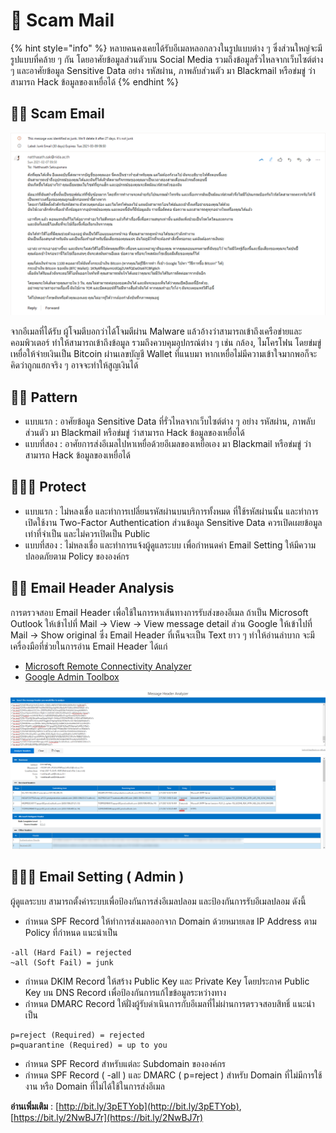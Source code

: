 # 🎩 Scam Mail

{% hint style="info" %}
หลายคนคงเคยได้รับอีเมลหลอกลวงในรูปแบบต่าง ๆ ซึ่งส่วนใหญ่จะมีรูปแบบที่คล้าย ๆ กัน โดยอาศัยข้อมูลส่วนตัวบน Social Media รวมถึงข้อมูลรั่วไหลจากเว็บไซต์ต่าง ๆ และอาศัยข้อมูล Sensitive Data อย่าง รหัสผ่าน, ภาพลับส่วนตัว มา Blackmail หรือข่มขู่ ว่าสามารถ Hack ข้อมูลของเหยื่อได้
{% endhint %}

## **🧔🏻 Scam Email**

![](../../.gitbook/assets/phishing-01.png)

จากอีเมลที่ได้รับ ผู้โจมตีบอกว่าได้โจมตีผ่าน Malware แล้วอ้างว่าสามารถเข้าถึงเครือข่ายและคอมพิวเตอร์ ทำให้สามารถเข้าถึงข้อมูล รวมถึงควบคุมอุปกรณ์ต่าง ๆ เช่น กล้อง, ไมโครโฟน โดยข่มขู่เหยื่อให้จ่ายเงินเป็น Bitcoin ผ่านเลขบัญชี Wallet ที่แนบมา หากเหยื่อไม่มีความเข้าใจมากพอก็จะคิดว่าถูกแฮกจริง ๆ อาจจะทำให้สูญเงินได้

## **👮🏻 Pattern**

* แบบแรก : อาศัยข้อมูล Sensitive Data ที่รั่วไหลจากเว็บไซต์ต่าง ๆ อย่าง รหัสผ่าน, ภาพลับส่วนตัว มา Blackmail หรือข่มขู่ ว่าสามารถ Hack ข้อมูลของเหยื่อได้
* แบบที่สอง : อาศัยการส่งอีเมลไปหาเหยื่อด้วยอีเมลของเหยื่อเอง มา Blackmail หรือข่มขู่ ว่าสามารถ Hack ข้อมูลของเหยื่อได้

## 💂🏻‍♂️ Protect

* แบบแรก : ไม่หลงเชื่อ และทำการเปลี่ยนรหัสผ่านบนบริการทั้งหมด ที่ใช้รหัสผ่านนั้น และทำการเปิดใช้งาน Two-Factor Authentication ส่วนข้อมูล Sensitive Data ควรเปิดเผยข้อมูลเท่าที่จำเป็น และไม่ควรเปิดเป็น Public
* แบบที่สอง : ไม่หลงเชื่อ และทำการแจ้งผู้ดูแลระบบ เพื่อกำหนดค่า Email Setting ให้มีความปลอดภัยตาม Policy ขององค์กร

## **🕵🏻 Email Header Analysis**

การตรวจสอบ Email Header เพื่อใช้ในการหาเส้นทางการรับส่งของอีเมล ถ้าเป็น Microsoft Outlook ให้เข้าไปที่ Mail -> View -> View message detail ส่วน Google ให้เข้าไปที่ Mail -> Show original ซึ่ง Email Header ที่เห็นจะเป็น Text ยาว ๆ ทำให้อ่านลำบาก จะมีเครื่องมือที่ช่วยในการอ่าน Email Header ได้แก่

* [Microsoft Remote Connectivity Analyzer](https://testconnectivity.microsoft.com/tests/o365)
* [Google Admin Toolbox](https://toolbox.googleapps.com/apps/main/)

![](../../.gitbook/assets/phishing-02.png)

## **🧑🏻‍⚖️ Email Setting ( Admin )**

ผู้ดูแลระบบ สามารถตั้งค่าระบบเพื่อป้องกันการส่งอีเมลปลอม และป้องกันการรับอีเมลปลอม ดังนี้

* กำหนด SPF Record ให้ทำการส่งเมลออกจาก Domain ด้วยหมายเลข IP Address ตาม Policy ที่กำหนด แนะนำเป็น

```
-all (Hard Fail) = rejected
~all (Soft Fail) = junk
```

* กำหนด DKIM Record ให้สร้าง Public Key และ Private Key โดยประกาศ Public Key บน DNS Record เพื่อป้องกันการแก้ไขข้อมูลระหว่างทาง
* กำหนด DMARC Record ให้ฝั่งผู้รับดำเนินการกับอีเมลที่ไม่ผ่านการตรวจสอบสิทธิ์ แนะนำเป็น

```
p=reject (Required) = rejected
p=quarantine (Required) = up to you
```

* กำหนด SPF Record สำหรับแต่ละ Subdomain ขององค์กร
* กำหนด SPF Record ( -all ) และ DMARC ( p=reject ) สำหรับ Domain ที่ไม่มีการใช้งาน หรือ Domain ที่ไม่ได้ใช้ในการส่งอีเมล

**อ่านเพิ่มเติม** : [http://bit.ly/3pETYob](http://bit.ly/3pETYob), [https://bit.ly/2NwBJ7r](https://bit.ly/2NwBJ7r)

